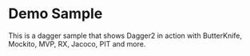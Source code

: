 Demo Sample
===
This is a dagger sample that shows Dagger2 in action with ButterKnife, Mockito, MVP, RX, Jacoco, PIT and more.  
